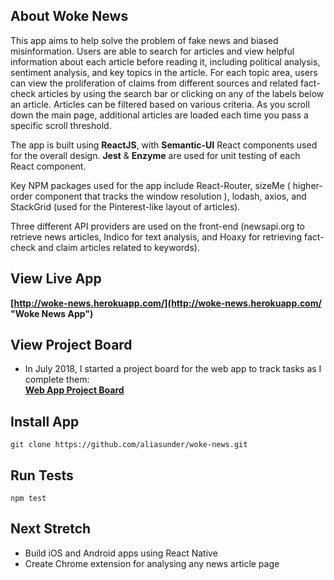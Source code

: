 ## About Woke News

This app aims to help solve the problem of fake news and biased misinformation. Users are able to search for articles and view helpful information about each article before reading it, including political analysis, sentiment analysis, and key topics in the article. For each topic area, users can view the proliferation of claims from different sources and related fact-check articles by using the search bar or clicking on any of the labels below an article. Articles can be filtered based on various criteria. As you scroll down the main page, additional articles are loaded each time you pass a specific scroll threshold.  

The app is built using **ReactJS**, with **Semantic-UI** React components used for the overall design. **Jest** & **Enzyme** are used for unit testing of each React component. 

Key NPM packages used for the app include React-Router, sizeMe ( higher-order component that tracks the window resolution ), lodash, axios, and StackGrid (used for the Pinterest-like layout of articles). 

Three different API providers are used on the front-end (newsapi.org to retrieve news articles, Indico for text analysis, and Hoaxy for retrieving fact-check and claim articles related to keywords).

## View Live App

**[http://woke-news.herokuapp.com/](http://woke-news.herokuapp.com/ "Woke News App")**

## View Project Board

* In July 2018, I started a project board for the web app to track tasks as I complete them:  
**[Web App Project Board](https://github.com/aliasunder/woke-news/projects/1?fullscreen=true "Woke News Project Board")**

## Install App
```
git clone https://github.com/aliasunder/woke-news.git
```

## Run Tests
```
npm test
```

## Next Stretch

* Build iOS and Android apps using React Native
* Create Chrome extension for analysing any news article page
